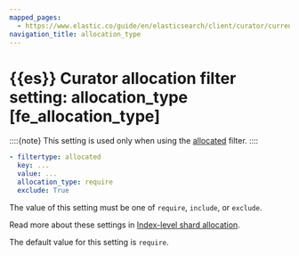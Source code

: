```yaml
---
mapped_pages:
  - https://www.elastic.co/guide/en/elasticsearch/client/curator/current/fe_allocation_type.html
navigation_title: allocation_type
---
```


# {{es}} Curator allocation filter setting: allocation_type [fe_allocation_type]

::::{note}
This setting is used only when using the [allocated](/reference/filtertype_allocated.md) filter.
::::


```yaml
- filtertype: allocated
  key: ...
  value: ...
  allocation_type: require
  exclude: True
```

The value of this setting must be one of `require`, `include`, or `exclude`.

Read more about these settings in [Index-level shard allocation](docs-content://deploy-manage/distributed-architecture/shard-allocation-relocation-recovery/index-level-shard-allocation).

The default value for this setting is `require`.

